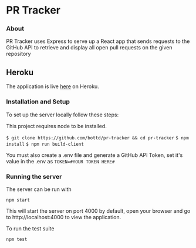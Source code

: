 # PR Tracker
### About
PR Tracker uses Express to serve up a React app that sends requests to the GitHub API to retrieve and display all open pull requests on the given repository

## Heroku
The application is live [here](http://bottd-pr-tracker.herokuapp.com/) on Heroku.

### Installation and Setup

To set up the server locally follow these steps:

This project requires node to be installed.

`$ git clone https://github.com/bottd/pr-tracker && cd pr-tracker`
`$ npm install`
`$ npm run build-client`

You must also create a .env file and generate a GitHub API Token, set it's value in the .env as
`TOKEN=#YOUR TOKEN HERE#`

### Running the server

The server can be run with

`npm start`

This will start the server on port 4000 by default, open your browser and go to http://localhost:4000 to view the application.

To run the test suite

`npm test`
